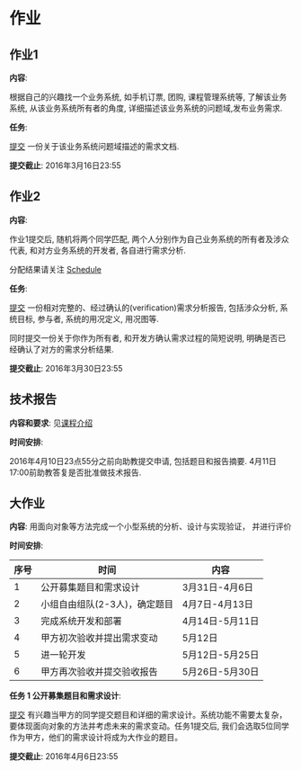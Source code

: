 作业
====

## 作业1

**内容**:

根据自己的兴趣找一个业务系统, 如手机订票, 团购, 课程管理系统等, 了解该业务系统,  从该业务系统所有者的角度, 详细描述该业务系统的问题域,发布业务需求.

**任务**:

[提交](http://course.pku.edu.cn) 一份关于该业务系统问题域描述的需求文档.

**提交截止**: 2016年3月16日23:55

## 作业2

**内容**:

作业1提交后, 随机将两个同学匹配, 两个人分别作为自己业务系统的所有者及涉众代表, 和对方业务系统的开发者, 各自进行需求分析.

分配结果请关注 [Schedule](schedule.md)

**任务**:

[提交](http://course.pku.edu.cn) 一份相对完整的、经过确认的(verification)需求分析报告, 包括涉众分析, 系统目标, 参与者, 系统的用况定义, 用况图等.

同时提交一份关于你作为所有者, 和开发方确认需求过程的简短说明, 明确是否已经确认了对方的需求分析结果.

**提交截止**: 2016年3月30日23:55

## 技术报告

**内容和要求**: 见[课程介绍](intro.md)

**时间安排**:

2016年4月10日23点55分之前向助教提交申请, 包括题目和报告摘要. 4月11日17:00前助教答复是否批准做技术报告.

## 大作业

**内容**: 用面向对象等⽅法完成⼀个小型系统的分析、设计与实现验证， 并进⾏评价

**时间安排**:

 序号 |  时间 | 内容
-----|-----|-----
1|公开募集题目和需求设计 |3月31日-4月6日
2|小组自由组队(2-3人)，确定题目|4月7日-4月13日
3|完成系统开发和部署|4月14日-5月11日
4|甲方初次验收并提出需求变动|5月12日
5|进一轮开发|5月12日-5月25日
6|甲方再次验收并提交验收报告|5月26日-5月30日

**任务 1 公开募集题目和需求设计**:

[提交](http://course.pku.edu.cn) 有兴趣当甲方的同学提交题目和详细的需求设计。系统功能不需要太复杂，要体现面向对象的方法并考虑未来的需求变动。任务1提交后, 我们会选取5位同学作为甲方，他们的需求设计将成为大作业的题目。

**提交截止**: 2016年4月6日23:55
